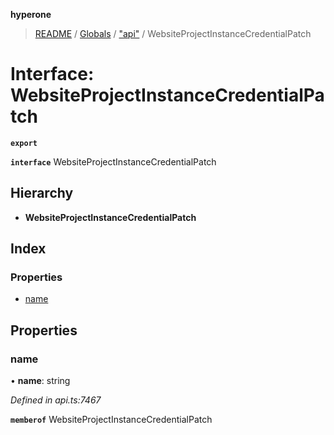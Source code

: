 **hyperone**

> [README](../README.md) / [Globals](../globals.md) / ["api"](../modules/_api_.md) / WebsiteProjectInstanceCredentialPatch

# Interface: WebsiteProjectInstanceCredentialPatch

**`export`** 

**`interface`** WebsiteProjectInstanceCredentialPatch

## Hierarchy

* **WebsiteProjectInstanceCredentialPatch**

## Index

### Properties

* [name](_api_.websiteprojectinstancecredentialpatch.md#name)

## Properties

### name

•  **name**: string

*Defined in api.ts:7467*

**`memberof`** WebsiteProjectInstanceCredentialPatch
